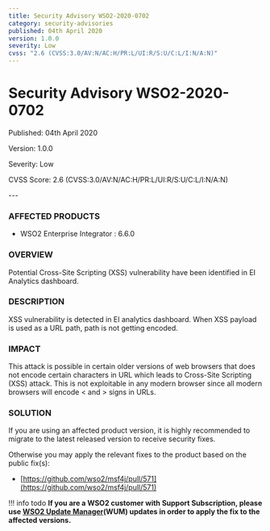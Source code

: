 ```yaml
---
title: Security Advisory WSO2-2020-0702
category: security-advisories
published: 04th April 2020
version: 1.0.0
severity: Low
cvss: "2.6 (CVSS:3.0/AV:N/AC:H/PR:L/UI:R/S:U/C:L/I:N/A:N)"
---
```


# Security Advisory WSO2-2020-0702

<p class="doc-info">Published: 04th April 2020</p>
<p class="doc-info">Version: 1.0.0</p>
<p class="doc-info">Severity: Low</p>
<p class="doc-info">CVSS Score: 2.6 (CVSS:3.0/AV:N/AC:H/PR:L/UI:R/S:U/C:L/I:N/A:N)</p>
---

### AFFECTED PRODUCTS
* WSO2 Enterprise Integrator : 6.6.0


### OVERVIEW
Potential Cross-Site Scripting (XSS) vulnerability have been identified in EI Analytics dashboard.


### DESCRIPTION
XSS vulnerability is detected in EI analytics dashboard. When XSS payload is used as a URL path, path is not getting encoded.


### IMPACT
This attack is possible in certain older versions of web browsers that does not encode certain characters in URL which leads to Cross-Site Scripting (XSS) attack. This is not exploitable in any modern browser since all modern browsers will encode < and > signs in URLs.


### SOLUTION
If you are using an affected product version, it is highly recommended to migrate to the latest released version to receive security fixes.

Otherwise you may apply the relevant fixes to the product based on the public fix(s):

* [https://github.com/wso2/msf4j/pull/571](https://github.com/wso2/msf4j/pull/571)


!!! info todo
    **If you are a WSO2 customer with Support Subscription, please use [WSO2 Update Manager](https://wso2.com/updates/wum)(WUM) updates in order to apply the fix to the affected versions.**
